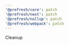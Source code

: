 ```yaml
---
'@prefresh/core': patch
'@prefresh/next': patch
'@prefresh/nollup': patch
'@prefresh/webpack': patch
---
```


Cleanup
